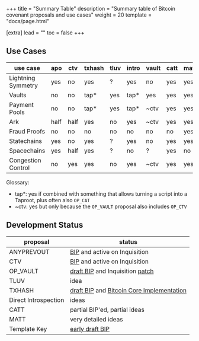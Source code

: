 +++
title = "Summary Table"
description = "Summary table of Bitcoin covenant proposals and use cases"
weight = 20
template = "docs/page.html"

[extra]
lead = ""
toc = false
+++



## Use Cases

use case           | apo   | ctv  | txhash | tluv | intro | vault | catt | matt | tplk
-|-|-|-|-|-|-|-|-|-
Lightning Symmetry | yes   | no   | yes    | ?    | yes   | no    | yes  | yes  | yes
Vaults             | no    | no   | tap*   | yes  | tap*  | yes   | yes  | yes  | tap*
Payment Pools      | no    | no   | tap*   | yes  | tap*  | ~ctv  | yes  | yes  | tap*
Ark                | half  | half | yes    | no   | yes   | ~ctv  | yes  | yes  | yes
Fraud Proofs       | no    | no   | no     | no   | no    | no    | no   | yes  | no
Statechains        | yes   | no   | yes    | ?    | yes   | no    | yes  | yes  | yes
Spacechains        | yes   | half | yes    | ?    | no    | ?     | yes  | no   | yes
Congestion Control | no    | yes  | yes    | no   | yes   | ~ctv  | yes  | yes  | yes


Glossary:

- tap*: yes if combined with something that allows turning a script into a Taproot, plus often
  also `OP_CAT`
- ~ctv: yes but only because the `OP_VAULT` proposal also includes `OP_CTV`



## Development Status

proposal             | status
-|-
ANYPREVOUT           | [BIP][bip118] and active on Inquisition
CTV                  | [BIP][bip119] and active on Inquisition
OP_VAULT             | [draft BIP][bip345] and Inquisition [patch][pr-vault]
TLUV                 | idea
TXHASH               | [draft BIP][bip-txhash] and [Bitcoin Core Implementation][pr-txhash]
Direct Introspection | ideas
CATT                 | partial BIP'ed, partial ideas
MATT                 | very detailed ideas
Template Key         | [early draft BIP][bip-template-key]



[bip118]: https://github.com/bitcoin/bips/blob/master/bip-0118.mediawiki
[bip119]: https://github.com/bitcoin/bips/blob/master/bip-0119.mediawiki
[bip345]: https://github.com/bitcoin/bips/pull/1421
[bip-txhash]: https://github.com/bitcoin/bips/pull/1500
[pr-txhash]: https://github.com/bitcoin/bitcoin/pull/29050
[bip-template-key]: https://github.com/reardencode/bips/blob/bip-template-key/bip-template-key.mediawiki

[pr-vault]: https://github.com/bitcoin-inquisition/bitcoin/pull/21
